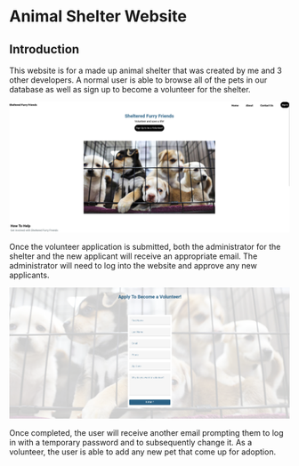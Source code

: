 # Animal Shelter Website

## Introduction

This website is for a made up animal shelter that was created by me and 3 other developers. A normal user is able to browse all of the pets in our database as well as sign up to become a volunteer for the shelter.

<img src="images/animal-shelter.png">

Once the volunteer application is submitted, both the administrator for the shelter and the new applicant will receive an appropriate email. The administrator will need to log into the website and approve any new applicants. 

<img src="images/animal-shelter1.png">

Once completed, the user will receive another email prompting them to log in with a temporary password and to subsequently change it. As a volunteer, the user is able to add any new pet that come up for adoption.
